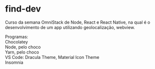 # find-dev
Curso da semana OmniStack de Node, React e React Native, na qual é o desenvolvimento de um app utilizando geolocalização, webview.

Programas: <br>
Chocolatey <br>
Node, pelo choco <br>
Yarn, pelo choco <br>
VS Code: Dracula Theme, Material Icon Theme <br>
Insomnia
